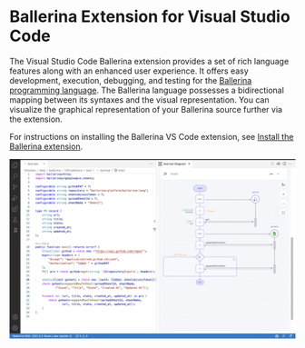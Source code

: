 # Ballerina Extension for Visual Studio Code

The Visual Studio Code Ballerina extension provides a set of rich language features along with an enhanced user experience. It offers easy development, execution, debugging, and testing for the [Ballerina programming language](https://ballerina.io/). The Ballerina language possesses a bidirectional mapping between its syntaxes and the visual representation. You can visualize the graphical representation of your Ballerina source further via the extension.

For instructions on installing the Ballerina VS Code extension, see [Install the Ballerina extension](https://wso2.com/vscode-extentions/ballerina/get-started/install/).

<img src="img/BallerinaVSCodePluging.png" />